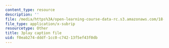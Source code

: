 ```yaml
---
content_type: resource
description: ''
file: /media/https%3A/open-learning-course-data-rc.s3.amazonaws.com/18-s096-topics-in-mathematics-with-applications-in-finance-fall-2013/f0eab274dddf1cc0c74213f5ef43f0db_bKmcRfE3I6E.srt
file_type: application/x-subrip
resourcetype: Other
title: 3play caption file
uid: f0eab274-dddf-1cc0-c742-13f5ef43f0db
---
```


